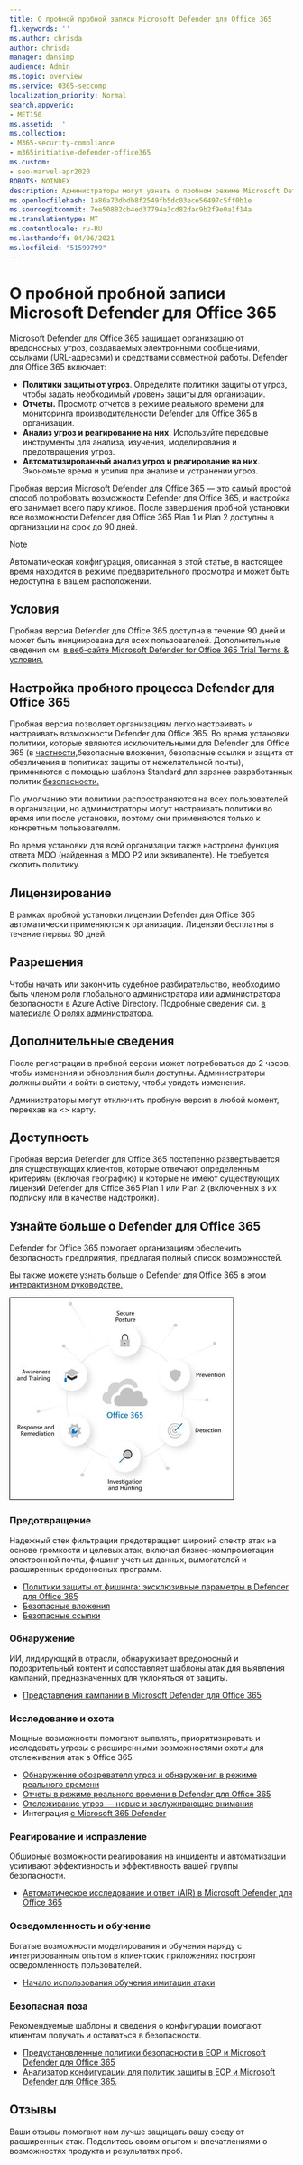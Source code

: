 ```yaml
---
title: О пробной пробной записи Microsoft Defender для Office 365
f1.keywords: ''
ms.author: chrisda
author: chrisda
manager: dansimp
audience: Admin
ms.topic: overview
ms.service: O365-seccomp
localization_priority: Normal
search.appverid:
- MET150
ms.assetid: ''
ms.collection:
- M365-security-compliance
- m365initiative-defender-office365
ms.custom:
- seo-marvel-apr2020
ROBOTS: NOINDEX
description: Администраторы могут узнать о пробном режиме Microsoft Defender для Office 365
ms.openlocfilehash: 1a86a73dbdb8f2549fb5dc03ece56497c5ff0b1e
ms.sourcegitcommit: 7ee50882cb4ed37794a3cd82dac9b2f9e0a1f14a
ms.translationtype: MT
ms.contentlocale: ru-RU
ms.lasthandoff: 04/06/2021
ms.locfileid: "51599799"
---
```

# <a name="about-the-microsoft-defender-for-office-365-trial"></a>О пробной пробной записи Microsoft Defender для Office 365

Microsoft Defender для Office 365 защищает организацию от вредоносных угроз, создаваемых электронными сообщениями, ссылками (URL-адресами) и средствами совместной работы. Defender для Office 365 включает:

- **Политики защиты от угроз**. Определите политики защиты от угроз, чтобы задать необходимый уровень защиты для организации.
- **Отчеты.** Просмотр отчетов в режиме реального времени для мониторинга производительности Defender для Office 365 в организации.
- **Анализ угроз и реагирование на них**. Используйте передовые инструменты для анализа, изучения, моделирования и предотвращения угроз.
- **Автоматизированный анализ угроз и реагирование на них**. Экономьте время и усилия при анализе и устранении угроз.

Пробная версия Microsoft Defender для Office 365 — это самый простой способ попробовать возможности Defender для Office 365, и настройка его занимает всего пару кликов. После завершения пробной установки все возможности Defender для Office 365 Plan 1 и Plan 2 доступны в организации на срок до 90 дней.

> [!NOTE]
> Автоматическая конфигурация, описанная в этой статье, в настоящее время находится в режиме предварительного просмотра и может быть недоступна в вашем расположении.

## <a name="terms-and-conditions"></a>Условия

Пробная версия Defender для Office 365 доступна в течение 90 дней и может быть инициирована для всех пользователей. Дополнительные сведения см. [в веб-сайте Microsoft Defender for Office 365 Trial Terms & условия.](defender-for-office-365-trial-terms-and-conditions.md)

## <a name="set-up-a-defender-for-office-365-trial"></a>Настройка пробного процесса Defender для Office 365

Пробная версия позволяет организациям легко настраивать и настраивать возможности Defender для Office 365. Во время установки политики, которые являются исключительными для Defender для Office 365 (в [частности,](safe-attachments.md)безопасные вложения, [](safe-links.md)безопасные ссылки и защита от обезличения в политиках защиты от нежелательной почты), [](set-up-anti-phishing-policies.md#impersonation-settings-in-anti-phishing-policies-in-microsoft-defender-for-office-365)применяются с помощью шаблона Standard для заранее разработанных политик [безопасности.](preset-security-policies.md)

По умолчанию эти политики распространяются на всех пользователей в организации, но администраторы могут настраивать политики во время или после установки, поэтому они применяются только к конкретным пользователям.

Во время установки для всей организации также настроена функция ответа MDO (найденная в MDO P2 или эквиваленте). Не требуется скопить политику.

## <a name="licensing"></a>Лицензирование

В рамках пробной установки лицензии Defender для Office 365 автоматически применяются к организации. Лицензии бесплатны в течение первых 90 дней.

## <a name="permissions"></a>Разрешения

Чтобы начать или закончить судебное разбирательство, необходимо  быть  членом роли глобального администратора или администратора безопасности в Azure Active Directory. Подробные сведения см. [в материале О ролях администратора.](../../admin/add-users/about-admin-roles.md)

## <a name="additional-information"></a>Дополнительные сведения

После регистрации в пробной версии может потребоваться до 2 часов, чтобы изменения и обновления были доступны. Администраторы должны выйти и войти в систему, чтобы увидеть изменения.

Администраторы могут отключить пробную версия в любой момент, переехав на <> карту.

## <a name="availability"></a>Доступность

Пробная версия Defender для Office 365 постепенно развертывается для существующих клиентов, которые отвечают определенным критериям (включая географию) и которые не имеют существующих лицензий Defender для Office 365 Plan 1 или Plan 2 (включенных в их подписку или в качестве надстройки).

## <a name="learn-more-about-defender-for-office-365"></a>Узнайте больше о Defender для Office 365

Defender for Office 365 помогает организациям обеспечить безопасность предприятия, предлагая полный список возможностей.

Вы также можете узнать больше о Defender для Office 365 в этом [интерактивном руководстве.](https://techcommunity.microsoft.com/t5/video-hub/protect-your-organization-with-microsoft-365-defender/m-p/1671189)

![Концептуальная схема Microsoft Defender для Office 365](../../media/microsoft-defender-for-office-365.png)

### <a name="prevention"></a>Предотвращение

Надежный стек фильтрации предотвращает широкий спектр атак на основе громкости и целевых атак, включая бизнес-компрометации электронной почты, фишинг учетных данных, вымогателей и расширенных вредоносных программ.

- [Политики защиты от фишинга: эксклюзивные параметры в Defender для Office 365](set-up-anti-phishing-policies.md#exclusive-settings-in-anti-phishing-policies-in-microsoft-defender-for-office-365)
- [Безопасные вложения](safe-attachments.md)
- [Безопасные ссылки](safe-links.md)

### <a name="detection"></a>Обнаружение

ИИ, лидирующий в отрасли, обнаруживает вредоносный и подозрительный контент и сопоставляет шаблоны атак для выявления кампаний, предназначенных для уклоняться от защиты.

- [Представления кампании в Microsoft Defender для Office 365](campaigns.md)

### <a name="investigation-and-hunting"></a>Исследование и охота

Мощные возможности помогают выявлять, приоритизировать и исследовать угрозы с расширенными возможностями охоты для отслеживания атак в Office 365.

- [Обнаружение обозревателя угроз и обнаружения в режиме реального времени](threat-explorer.md)
- [Отчеты в режиме реального времени в Defender для Office 365](view-reports-for-mdo.md)
- [Отслеживание угроз — новые и заслуживающие внимания](threat-trackers.md)
- Интеграция [с Microsoft 365 Defender](../defender/microsoft-365-defender.md)

### <a name="response-and-remediation"></a>Реагирование и исправление

Обширные возможности реагирования на инциденты и автоматизации усиливают эффективность и эффективность вашей группы безопасности.

- [Автоматическое исследование и ответ (AIR) в Microsoft Defender для Office 365](office-365-air.md)

### <a name="awareness-and-training"></a>Осведомленность и обучение

Богатые возможности моделирования и обучения наряду с интегрированным опытом в клиентских приложениях построят осведомленность пользователей.

- [Начало использования обучения имитации атаки](attack-simulation-training-get-started.md)

### <a name="secure-posture"></a>Безопасная поза

Рекомендуемые шаблоны и сведения о конфигурации помогают клиентам получать и оставаться в безопасности.

- [Предустановленные политики безопасности в EOP и Microsoft Defender для Office 365](preset-security-policies.md)
- [Анализатор конфигурации для политик защиты в EOP и Microsoft Defender для Office 365.](configuration-analyzer-for-security-policies.md)

## <a name="give-feedback"></a>Отзывы

Ваши отзывы помогают нам лучше защищать вашу среду от расширенных атак. Поделитесь своим опытом и впечатлениями о возможностях продукта и результатах проб.
